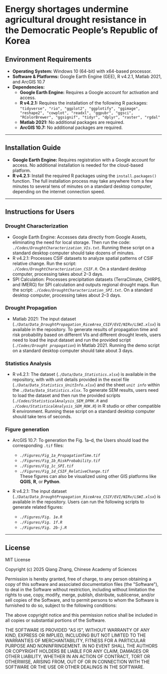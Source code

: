 # Energy shortages undermine agricultural drought resistance in the Democratic People’s Republic of Korea

## Environment Requirements
- **Operating System:** Windows 10 (64-bit) with x64-based processor.
- **Software & Platforms:** Google Earth Engine (GEE), R v4.2.1, Matlab 2021, and ArcGIS 10.7
- **Dependencies:**
  - **Google Earth Engine:** Requires a Google account for activation and access.
  - **R v4.2.1:** Requires the installation of the following R packages: `"tidyverse", "rio", "ggplot2", "ggplotify", "ggimage", "reshape2", "cowplot", "readxl", "ggpubr", "ggsci", "RColorBrewer", "ggsignif", "tidyr", "dplyr", "raster", "rgdal"`
  - **Matlab 2021:** No additional packages are required. 
  - **ArcGIS 10.7:** No additional packages are required. 

--- 

## Installation Guide
- **Google Earth Engine:** Requires registration with a Google account for access. No additional installation is needed for the cloud-based platform. 
- **R v4.2.1:** Install the required R packages using the `install.packages()` function. The full installation process may take anywhere from a few minutes to several tens of minutes on a standard desktop computer, depending on the internet connection speed. 

--- 

## Instructions for Users

### Drought Characterization
- Google Earth Engine: Accesses data directly from Google Assets, eliminating the need for local storage. Then run the code: *`./Codes/DroughtCharacterization_VIs.txt`*. Running these script on a standard desktop computer should take dozens of minutes. 
- R v4.2.1: Processes CSIF datasets to analyze spatial patterns of CSIF relative change. Run the script: *`./Codes/DroughtCharacterization_CSIF.R`*. On a standard desktop computer, processing takes about 2–3 days.
- SPI Calculation: Processes precipitation datasets (TerraClimate, CHIRPS, and IMERG) for SPI calculation and outputs regional drought maps. Run the script: *`./Codes/DroughtCharacterization_SPI.txt`*. On a standard desktop computer, processing takes about 2–3 days. 

### Drought Propagation
- Matlab 2021: The input dataset (*`./Data/Data_DroughtPropagation_RiceArea_CSIF/EVI/NIRv/LSWI.xlsx`*) is available in the repository. To generate results of propagation time and risk probability based on different VIs and different drought levels, users need to load the input dataset and run the provided script (*`./Codes/Drought propagation`*) in Matlab 2021. Running the demo script on a standard desktop computer should take about 3 days. 

### Statistics Analysis
- R v4.2.1: The dataset (*`./Data/Data_Statistics.xlsx`*) is available in the repository, with with unit details provided in the excel file (*`./Data/Data_Statistics_UnitInfo.xlsx`*) and the sheet *`unit info`* within the *`./Data/Data_Statistics.xlsx`*. To generate SEM results, users need to load the dataset and then run the provided scripts (*`./Codes/StatisticalAnalysis_SEM_DPRK.R`* and *`./Codes/StatisticalAnalysis_SEM_ROK.R`*) in R studio or other compatible R environment. Running these script on a standard desktop computer should take tens of seconds. 

### Figure generation 
- ArcGIS 10.7: To generation the Fig. 1a–d, the Users should load the corresponding `.tif` files:
  - *`./Figures/Fig_1a_PropagationTime.tif`*
  - *`./Figures/Fig_1b_RiskProbability.tif`*
  - *`./Figures/Fig_1c_SPI.tif`*
  - *`./Figures/Fig_1d_CSIF_RelativeChange.tif`*  
  These figures can also be visualized using other GIS platforms like **QGIS**, **R**, or **Python**.  

- R v4.2.1: The input dataset (*`./Data/Data_DroughtPropagation_RiceArea_CSIF/EVI/NIRv/LSWI.xlsx`*) is available in the repository. Users can run the following scripts to generate related figures:
  - *`./Figures/Fig. 1e.R`*
  - *`./Figures/Fig. 1f.R`*
  - *`./Figures/Fig. 2b-j.R`*

---  

## License
MIT License 

Copyright (c) 2025 Qiang Zhang, Chinese Academy of Sciences

Permission is hereby granted, free of charge, to any person obtaining a copy
of this software and associated documentation files (the "Software"), to deal
in the Software without restriction, including without limitation the rights
to use, copy, modify, merge, publish, distribute, sublicense, and/or sell
copies of the Software, and to permit persons to whom the Software is
furnished to do so, subject to the following conditions:

The above copyright notice and this permission notice shall be included in all
copies or substantial portions of the Software.

THE SOFTWARE IS PROVIDED "AS IS", WITHOUT WARRANTY OF ANY KIND, EXPRESS OR
IMPLIED, INCLUDING BUT NOT LIMITED TO THE WARRANTIES OF MERCHANTABILITY,
FITNESS FOR A PARTICULAR PURPOSE AND NONINFRINGEMENT. IN NO EVENT SHALL THE
AUTHORS OR COPYRIGHT HOLDERS BE LIABLE FOR ANY CLAIM, DAMAGES OR OTHER
LIABILITY, WHETHER IN AN ACTION OF CONTRACT, TORT OR OTHERWISE, ARISING FROM,
OUT OF OR IN CONNECTION WITH THE SOFTWARE OR THE USE OR OTHER DEALINGS IN THE
SOFTWARE.